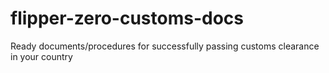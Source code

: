 # flipper-zero-customs-docs
Ready documents/procedures for successfully passing customs clearance in your country
